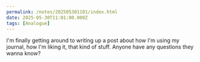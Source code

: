 ```yaml
---
permalink: /notes/202505301101/index.html
date: 2025-05-30T11:01:00.000Z
tags: [Analogue]
---
```


I'm finally getting around to writing up a post about how I'm using my journal, how I'm liking it, that kind of stuff. Anyone have any questions they wanna know?